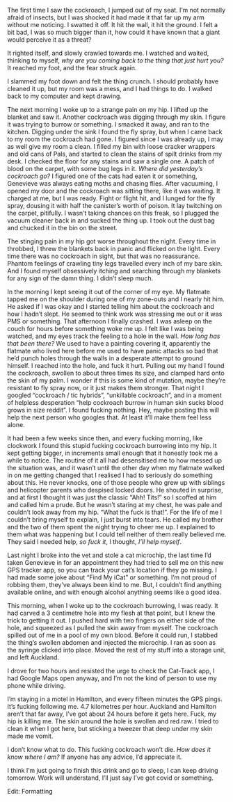 The first time I saw the cockroach, I jumped out of my seat. I’m not normally afraid of insects, but I was shocked it had made it that far up my arm without me noticing. I swatted it off. It hit the wall, it hit the ground. I felt a bit bad, I was so much bigger than it, how could it have known that a giant would perceive it as a threat?

It righted itself, and slowly crawled towards me. I watched and waited, thinking to myself, *why are you coming back to the thing that just hurt you?* It reached my foot, and the fear struck again.

I slammed my foot down and felt the thing crunch. I should probably have cleaned it up, but my room was a mess, and I had things to do. I walked back to my computer and kept drawing.

The next morning I woke up to a strange pain on my hip. I lifted up the blanket and saw it. Another cockroach was digging through my skin. I figure it was trying to burrow or something. I smacked it away, and ran to the kitchen. Digging under the sink I found the fly spray, but when I came back to my room the cockroach had gone. I figured since I was already up, I may as well give my room a clean. I filled my bin with loose cracker wrappers and old cans of Pals, and started to clean the stains of spilt drinks from my desk. I checked the floor for any stains and saw a single one. A patch of blood on the carpet, with some bug legs in it. *Where did yesterday’s cockroach go?* I figured one of the cats had eaten it or something, Genevieve was always eating moths and chasing flies. After vacuuming, I opened my door and the cockroach was sitting there, like it was waiting. It charged at me, but I was ready. Fight or flight hit, and I lunged for the fly spray, dousing it with half the canister’s worth of poison. It lay twitching on the carpet, pitifully. I wasn’t taking chances on this freak, so I plugged the vacuum cleaner back in and sucked the thing up. I took out the dust bag and chucked it in the bin on the street.

The stinging pain in my hip got worse throughout the night. Every time in throbbed, I threw the blankets back in panic and flicked on the light. Every time there was no cockroach in sight, but that was no reassurance. Phantom feelings of crawling tiny legs travelled every inch of my bare skin. And I found myself obsessively itching and searching through my blankets for any sign of the damn thing. I didn’t sleep much.

In the morning I kept seeing it out of the corner of my eye. My flatmate tapped me on the shoulder during one of my zone-outs and I nearly hit him. He asked if I was okay and I started telling him about the cockroach and how I hadn’t slept. He seemed to think work was stressing me out or it was PMS or something. That afternoon I finally crashed. I was asleep on the couch for hours before something woke me up. I felt like I was being watched, and my eyes track the feeling to a hole in the wall. *How long has that been there?* We used to have a painting covering it, apparently the flatmate who lived here before me used to have panic attacks so bad that he’d punch holes through the walls in a desperate attempt to ground himself. I reached into the hole, and fuck it hurt. Pulling out my hand I found the cockroach, swollen to about three times its size, and clamped hard onto the skin of my palm. I wonder if this is some kind of mutation, maybe they’re resistant to fly spray now, or it just makes them stronger. That night I googled “cockroach / tic hybrids”, “unkillable cockroach”, and in a moment of helpless desperation “help cockroach burrow in human skin sucks blood grows in size reddit”. I found fucking nothing. Hey, maybe posting this will help the next person who googles that. At least it’ll make them feel less alone.

It had been a few weeks since then, and every fucking morning, like clockwork I found this stupid fucking  cockroach burrowing into my hip. It kept getting bigger, in increments small enough that it honestly took me a while to notice. The routine of it all had desensitised me to how messed up the situation was, and it wasn’t until the other day when my flatmate walked in on me getting changed that I realised I had to seriously do something about this. He never knocks, one of those people who grew up with siblings and helicopter parents who despised locked doors. He shouted in surprise, and at first I thought it was just the classic “Ahh! Tits!” so I scoffed at him and called him a prude. But he wasn’t staring at my chest, he was pale and couldn’t look away from my hip. “What the fuck is that!”. For the life of me I couldn’t bring myself to explain, I just burst into tears. He called my brother and the two of them spent the night trying to cheer me up. I explained to them what was happening but I could tell neither of them really believed me. They said I needed help, *so fuck it*, I thought,  *I’ll help myself*.

Last night I broke into the vet and stole a cat microchip, the last time I’d taken Genevieve in for an appointment they had tried to sell me on this new GPS tracker app, so you can track your cat’s location if they go missing. I had made some joke about “Find My iCat” or something. I’m not proud of robbing them, they’ve always been kind to me. But, I couldn’t find anything available online, and with enough alcohol anything seems like a good idea.

This morning, when I woke up to the cockroach burrowing, I was ready. It had carved a 3 centimetre hole into my flesh at that point, but I knew the trick to getting it out. I pushed hard with two fingers on either side of the hole, and squeezed as I pulled the skin away from myself. The cockroach spilled out of me in a pool of my own blood. Before it could run, I stabbed the thing’s swollen abdomen and injected the microchip. I ran as soon as the syringe clicked into place. Moved the rest of my stuff into a storage unit, and left Auckland.

I drove for two hours and resisted the urge to check the Cat-Track app, I had Google Maps open anyway, and I’m not the kind of person to use my phone while driving.

I’m staying in a motel in Hamilton, and every fifteen minutes the GPS pings. It’s fucking following me. 4.7 kilometres per hour. Auckland and Hamilton aren’t that far away, I’ve got about 24 hours before it gets here. Fuck, my hip is killing me. The skin around the hole is swollen and red raw. I tried to clean it when I got here, but sticking a tweezer that deep under my skin made me vomit.

I don’t know what to do. This fucking cockroach won’t die. *How does it know where I am?* If anyone has any advice, I’d appreciate it.

I think I’m just going to finish this drink and go to sleep, I can keep driving tomorrow. Work will understand, I’ll just say I’ve got covid or something.

Edit: Formatting